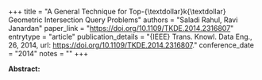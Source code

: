 +++
title = "A General Technique for Top-{\textdollar}k{\textdollar} Geometric Intersection Query Problems"
authors = "Saladi Rahul, Ravi Janardan"
paper_link = "https://doi.org/10.1109/TKDE.2014.2316807"
entrytype = "article"
publication_details = "{IEEE} Trans. Knowl. Data Eng., 26, 2014, url: <a href='https://doi.org/10.1109/TKDE.2014.2316807' target='_blank'>https://doi.org/10.1109/TKDE.2014.2316807</a>."
conference_date = "2014"
notes = ""
+++

<b>Abstract:</b>
